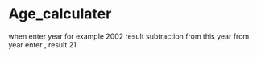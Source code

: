 # Age_calculater
when enter year for example 2002 result subtraction from this year from year enter , result 21
